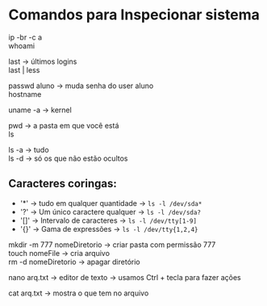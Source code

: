 # Comandos para Inspecionar sistema

ip -br -c a  
whoami  
  
last -> últimos logins  
last | less  

passwd aluno -> muda senha do user aluno  
hostname  

uname -a -> kernel  

pwd -> a pasta em que você está  
ls  

ls -a -> tudo  
ls -d -> só os que não estão ocultos  
  
## Caracteres coringas:  
* '*' -> tudo em qualquer quantidade -> `ls -l /dev/sda*`  
* '?' -> Um único caractere qualquer -> `ls -l /dev/sda?`  
* '[]' -> Intervalo de caracteres -> `ls -l /dev/tty[1-9]`  
* '{}' -> Gama de expressões -> `ls -l /dev/tty{1,2,4}`  
  
mkdir -m 777 nomeDiretorio -> criar pasta com permissão 777  
touch nomeFile -> cria arquivo  
rm -d nomeDiretorio -> apagar diretório  
  
nano arq.txt -> editor de texto -> usamos Ctrl + tecla para fazer ações  
  
cat arq.txt -> mostra o que tem no arquivo  

  
